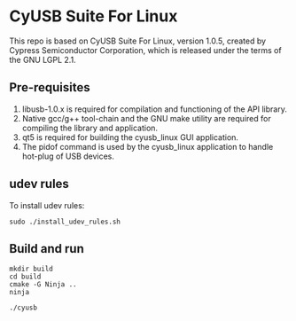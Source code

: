 # CyUSB Suite For Linux

This repo is based on CyUSB Suite For Linux, version 1.0.5, created by
Cypress Semiconductor Corporation, which is released under the terms
of the GNU LGPL 2.1.

## Pre-requisites
 1. libusb-1.0.x is required for compilation and functioning of the API
    library.
 2. Native gcc/g++ tool-chain and the GNU make utility are required for
    compiling the library and application.
 2. qt5 is required for building the cyusb_linux GUI application.
 3. The pidof command is used by the cyusb_linux application to handle
    hot-plug of USB devices.
    
## udev rules

To install udev rules:

    sudo ./install_udev_rules.sh

## Build and run

    mkdir build
    cd build
    cmake -G Ninja ..
    ninja
    
    ./cyusb
